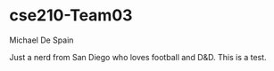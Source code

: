 # cse210-Team03

Michael De Spain

Just a nerd from San Diego who loves football and D&D. This is a test.